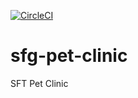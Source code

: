 [![CircleCI](https://circleci.com/gh/miroslavkomar/sfg-pet-clinic/tree/main.svg?style=svg)](https://circleci.com/gh/miroslavkomar/sfg-pet-clinic/tree/main)

# sfg-pet-clinic

SFT Pet Clinic
